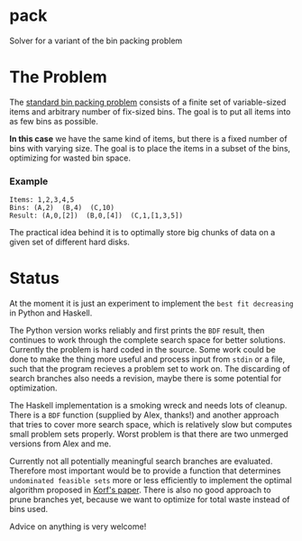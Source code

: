 # pack
Solver for a variant of the bin packing problem

# The Problem
The [standard bin packing problem](https://en.wikipedia.org/wiki/Bin_packing_problem) consists of a finite set of variable-sized items and arbitrary number of fix-sized bins. The goal is to put all items into as few bins as possible.

**In this case** we have the same kind of items, but there is a fixed number of bins with varying size. The goal is to place the items in a subset of the bins, optimizing for wasted bin space.

### Example
```
Items: 1,2,3,4,5  
Bins: (A,2)  (B,4)  (C,10)  
Result: (A,0,[2])  (B,0,[4])  (C,1,[1,3,5])
```

The practical idea behind it is to optimally store big chunks of data on a given set of different hard disks.

# Status

At the moment it is just an experiment to implement the `best fit decreasing` in Python and Haskell.

The Python version works reliably and first prints the `BDF` result, then continues to work through the complete search space for better solutions. Currently the problem is hard coded in the source. Some work could be done to make the thing more useful and process input from `stdin` or a file, such that the program recieves a problem set to work on. The discarding of search branches also needs a revision, maybe there is some potential for optimization.

The Haskell implementation is a smoking wreck and needs lots of cleanup. There is a `BDF` function (supplied by Alex, thanks!) and another approach that tries to cover more search space, which is relatively slow but computes small problem sets properly. Worst problem is that there are two unmerged versions from Alex and me.

Currently not all potentially meaningful search branches are evaluated. Therefore most important would be to provide a function that determines `undominated feasible sets` more or less efficiently to implement the optimal algorithm proposed in [Korf's paper](http://aaaipress.org/Papers/AAAI/2002/AAAI02-110.pdf). There is also no good approach to prune branches yet, because we want to optimize for total waste instead of bins used.

Advice on anything is very welcome!
